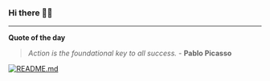 ### Hi there 👋🏻


---

**Quote of the day**

> *Action is the foundational key to all success.* - **Pablo Picasso** 

[![README.md](https://github.com/marcolovazzano/marcolovazzano/actions/workflows/readme.yml/badge.svg?branch=main)](https://github.com/marcolovazzano/marcolovazzano/actions/workflows/readme.yml)

